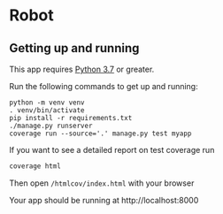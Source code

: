 # Robot

## Getting up and running
This app requires [Python 3.7](https://www.python.org/downloads/) or greater.

Run the following commands to get up and running:
```
python -m venv venv
. venv/bin/activate
pip install -r requirements.txt
./manage.py runserver
coverage run --source='.' manage.py test myapp
```

If you want to see a detailed report on test coverage run
```bash
coverage html
```
Then open `/htmlcov/index.html` with your browser

Your app should be running at http://localhost:8000